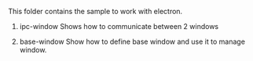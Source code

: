 This folder contains the sample to work with electron.

1. ipc-window
Shows how to communicate between 2 windows

2. base-window
Show how to define base window and use it to manage window.
